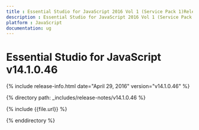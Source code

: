 ```yaml
---
title : Essential Studio for JavaScript 2016 Vol 1 (Service Pack 1)Release Notes
description : Essential Studio for JavaScript 2016 Vol 1 (Service Pack 1)Release Notes
platform : JavaScript
documentation: ug
---
```


# Essential Studio for JavaScript v14.1.0.46

{% include release-info.html date="April 29, 2016" version="v14.1.0.46" %} 

{% directory path: _includes/release-notes/v14.1.0.46 %}

{% include {{file.url}} %}

{% enddirectory %}